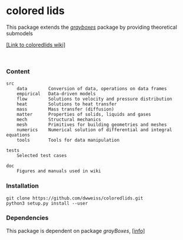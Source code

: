 # colored lids

This package extends the [_grayboxes_](https://github.com/dwweiss/grayBoxes/wiki) package by providing theoretical submodels

[[Link to coloredlids wiki]](https://github.com/dwweiss/coloredlids/wiki)



<br>

### Content

    src
        data        Conversion of data, operations on data frames
        empirical   Data-driven models
        flow        Solutions to velocity and pressure distribution
        heat        Solutions to heat transfer
        mass        Mass transfer (diffusion)
        matter      Properties of solids, liquids and gases
        mech        Structural mechanics
        mesh        Primitives for building geometries and meshes
        numerics    Numerical solution of differential and integral equations
        tools       Tools for data manipulation
        
    tests
        Selected test cases

    doc
        Figures and manuals used in wiki

### Installation

    git clone https://github.com/dwweiss/coloredlids.git  
    python3 setup.py install --user

### Dependencies

This package is dependent on package _grayBoxes_, [[info]](https://github.com/dwweiss/grayboxes#dependencies)

